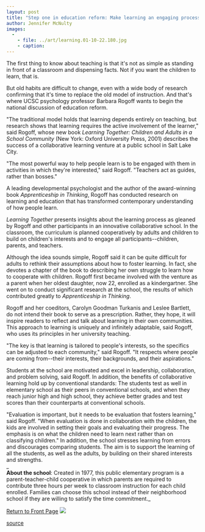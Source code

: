 ```yaml
---
layout: post
title: "Step one in education reform: Make learning an engaging process"
author: Jennifer McNulty
images:
  -
    - file: ../art/learning.01-10-22.180.jpg
    - caption: 
---
```


  

The first thing to know about teaching is that it's not as simple as standing in front of a classroom and dispensing facts. Not if you want the children to learn, that is.  
  

But old habits are difficult to change, even with a wide body of research confirming that it's time to replace the old model of instruction. And that's where UCSC psychology professor Barbara Rogoff wants to begin the national discussion of education reform.  
  
"The traditional model holds that learning depends entirely on teaching, but research shows that learning requires the active involvement of the learner," said Rogoff, whose new book _Learning Together: Children and Adults in a School Community_ (New York: Oxford University Press, 2001) describes the success of a collaborative learning venture at a public school in Salt Lake City.  
  
"The most powerful way to help people learn is to be engaged with them in activities in which they're interested," said Rogoff. "Teachers act as guides, rather than bosses."  
  
A leading developmental psychologist and the author of the award-winning book _Apprenticeship in Thinking_, Rogoff has conducted research on learning and education that has transformed contemporary understanding of how people learn.  
  
_Learning Together_ presents insights about the learning process as gleaned by Rogoff and other participants in an innovative collaborative school. In the classroom, the curriculum is planned cooperatively by adults and children to build on children's interests and to engage all participants--children, parents, and teachers.  
  
Although the idea sounds simple, Rogoff said it can be quite difficult for adults to rethink their assumptions about how to foster learning. In fact, she devotes a chapter of the book to describing her own struggle to learn how to cooperate with children. Rogoff first became involved with the venture as a parent when her oldest daughter, now 22, enrolled as a kindergartner. She went on to conduct significant research at the school, the results of which contributed greatly to _Apprenticeship in Thinking_.  
  
Rogoff and her coeditors, Carolyn Goodman Turkanis and Leslee Bartlett, do not intend their book to serve as a prescription. Rather, they hope, it will inspire readers to reflect and talk about learning in their own communities. This approach to learning is uniquely and infinitely adaptable, said Rogoff, who uses its principles in her university teaching.  
  
"The key is that learning is tailored to people's interests, so the specifics can be adjusted to each community," said Rogoff. "It respects where people are coming from--their interests, their backgrounds, and their aspirations."  
  
Students at the school are motivated and excel in leadership, collaboration, and problem solving, said Rogoff. In addition, the benefits of collaborative learning hold up by conventional standards: The students test as well in elementary school as their peers in conventional schools, and when they reach junior high and high school, they achieve better grades and test scores than their counterparts at conventional schools.  
  
"Evaluation is important, but it needs to be evaluation that fosters learning," said Rogoff. "When evaluation is done in collaboration with the children, the kids are involved in setting their goals and evaluating their progress. The emphasis is on what the children need to learn next rather than on classifying children." In addition, the school stresses learning from errors and discourages comparing students. The aim is to support the learning of all the students, as well as the adults, by building on their shared interests and strengths.  
_  
**About the school**: Created in 1977, this public elementary program is a parent-teacher-child cooperative in which parents are required to contribute three hours per week to classroom instruction for each child enrolled. Families can choose this school instead of their neighborhood school if they are willing to satisfy the time commitment._

  
[Return to Front Page][1] ![ ][2]

[1]: ../../index.html
[2]: ../../images/trans.gif

[source](http://www1.ucsc.edu/currents/01-02/10-22/learning.html "Permalink to learning")
